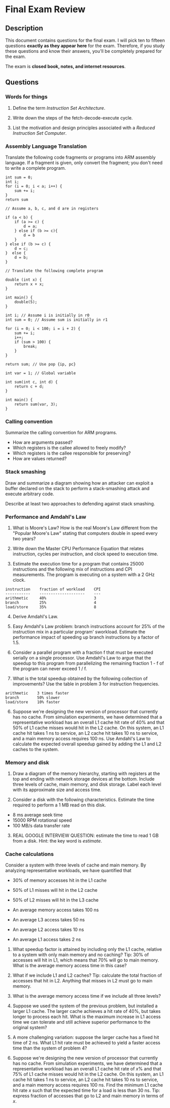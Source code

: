 # Final Exam Review

## Description

This document contains questions for the final exam. I will pick ten to fifteen questions **exactly as they appear here** for the exam. Therefore, if you study these questions and know their answers, you'll be completely prepared for the exam.

The exam is **closed book, notes, and internet resources**.


## Questions

### Words for things

1. Define the term *Instruction Set Architecture*.

2. Write down the steps of the fetch-decode-execute cycle.

3. List the motivation and design principles associated with a *Reduced Instruction Set Computer*.

### Assembly Language Translation

Translate the following code fragments or programs into ARM assembly language. If a fragment is given, only convert the fragment; you don't need to write a complete program.

```
int sum = 0;
int i;
for (i = 0; i < a; i++) {
    sum += i;
}
return sum
```

```
// Assume a, b, c, and d are in registers

if (a < b) {
    if (a >= c) {
        d = a;
    } else if (b >= c){
        d = b
    }
} else if (b >= c) {
    d = c;
}  else {
    d = b;
}
```

```
// Translate the following complete program

double (int x) {
    return x + x;
}

int main() {
    double(5);
}
```

```
int i; // Assume i is initially in r0
int sum = 0; // Assume sum is initially in r1

for (i = 0; i < 100; i = i + 2) {
    sum += i;
    i++;
    if (sum > 100) {
        break;
    }
}

return sum; // Use pop {ip, pc}
```


```
int var = 1; // Global variable

int sum(int c, int d) {
    return c + d;
}

int main() {
    return sum(var, 3);
}
```

### Calling convention
Summarize the calling convention for ARM programs.

- How are arguments passed?
- Which registers is the callee allowed to freely modify?
- Which registers is the callee responsible for preserving?
- How are values returned?


### Stack smashing

Draw and summarize a diagram showing how an attacker can exploit a buffer declared on the stack to perform a stack-smashing attack and execute arbitrary code.

Describe at least two approaches to defending against stack smashing.


### Performance and Amdahl's Law

1. What is Moore's Law? How is the real Moore's Law different from
   the "Popular Moore's Law" stating that computers double in speed
   every two years?
   
2. Write down the Master CPU Performance Equation that relates instruction, cycles per instruction, and clock speed to execution time.

3. Estimate the execution time for a program that contains
   25000 instructions and the following mix of instructions
   and CPI measurements. The program is executing on a system with a 2 GHz clock.


```
instruction    fraction of workload    CPI
-----------    --------------------    ---
arithmetic     40%                     3
branch         25%                     4
load/store     35%                     8            
```
   
   
4. Derive Amdahl's Law.

5. Easy Amdahl's Law problem: branch instructions account for 25% 
of the instruction mix in a particular program' sworkload.  Estimate
the performance impact of speeding up branch instructions by a 
factor of 1.5.

6. Consider a parallel program with a fraction f that must be
executed serially on a single processor.  Use Amdahl's Law to
argue that the speedup to this program from parallelizing the 
remaining fraction 1 - f of the program can never exceed 1 / f.

7. What is the total speedup obtained by the following
   collection of improvements? Use the table in problem 3 for
   instruction frequencies.

```
arithmetic    3 times faster
branch        50% slower
load/store    10% faster
```

6. Suppose we're designing the new version of processor that currently has no cache. From simulation experiments, we have determined that a
representative workload has an overall L1 cache hit rate of 40% and that 50% of L1 cache misses would hit in the L2 cache. On this system, an L1 cache hit takes 1 ns to service, an L2 cache hit takes 10 ns to service, and a main memory access requires 100 ns. Use Amdahl's Law to calculate the expected overall speedup gained by adding the L1 and L2 caches to the system.

### Memory and disk

1. Draw a diagram of the memory hierarchy, starting with registers at
   the top and ending with network storage devices at the bottom.
   Include three levels of cache, main memory, and disk storage.
   Label each level with its approximate size and access time.
   
2. Consider a disk with the following characteristics. Estimate the time required to perform a 1 MB read on this disk.
- 8 ms average seek time
- 15000 RPM rotational speed
- 100 MB/s data transfer rate


3. REAL GOOGLE INTERVIEW QUESTION: estimate the time to read 1 GB
   from a disk. Hint: the key word is *estimate*.
   

### Cache calculations
Consider a system with three levels of cache and main memory. By analyzing representative workloads, we have quantified that
  
- 30% of memory accesses hit in the L1 cache
- 50% of L1 misses will hit in the L2 cache
- 50% of L2 misses will hit in the L3 cache
  
- An average memory access takes 100 ns
- An average L3 access takes 50 ns
- An average L2 access takes 10 ns
- An average L1 access takes 2 ns
  
1. What speedup factor is attained by including only the L1 cache, relative to a system with only main memory and no caching? Tip: 30% of accesses will hit in L1, which means that 70% will go to main memory. What is the average memory access time in this case?

2. What if we include L1 and L2 caches? Tip: calculate the total fraction of accesses that hit in L2. Anything that misses in L2 must go to main memory.

3. What is the average memory access time if we include all three levels?
   
3. Suppose we used the system of the previous problem, but installed a larger L1
   cache. The larger cache achieves a hit rate of 40%, but takes
   longer to process each hit. What is the maximum increase in L1
   access time we can tolerate and still achieve superior performance
   to the original system?
   
4. A more challenging variation: suppose the larger cache has a fixed
   hit time of 2 ns. What L1 hit rate must be achieved to yield a
   faster access time than the system of problem 4?

5. Suppose we're designing the new version of processor that currently has no cache. From simulation experiments, we have determined that a representative workload has an overall L1 cache hit rate of *x*% and that 75% of L1 cache misses would hit in the L2 cache. On this system, an L1 cache hit takes 1 ns to service, an L2 cache hit takes 10 ns to service, and a main memory access requires 100 ns. Find the minimum L1 cache hit rate *x* such that the expected time for a load is less than 30 ns. Tip: express fraction of accesses that go to L2 and main memory in terms of *x*.
